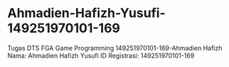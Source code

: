 # Ahmadien-Hafizh-Yusufi-149251970101-169
Tugas DTS FGA Game Programming
149251970101-169-Ahmadien Hafizh
Nama: Ahmadien Hafizh Yusufi
ID Registrasi: 149251970101-169
